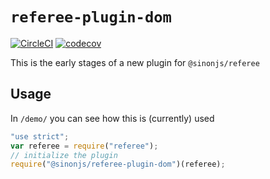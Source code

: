# `referee-plugin-dom`

[![CircleCI](https://circleci.com/gh/sinonjs/referee-plugin-dom.svg?style=svg)](https://circleci.com/gh/sinonjs/referee-plugin-dom)
[![codecov](https://codecov.io/gh/sinonjs/referee-plugin-dom/branch/master/graph/badge.svg)](https://codecov.io/gh/sinonjs/referee-plugin-dom)

This is the early stages of a new plugin for `@sinonjs/referee`

## Usage

In `/demo/` you can see how this is (currently) used

```js
"use strict";
var referee = require("referee");
// initialize the plugin
require("@sinonjs/referee-plugin-dom")(referee);
```
